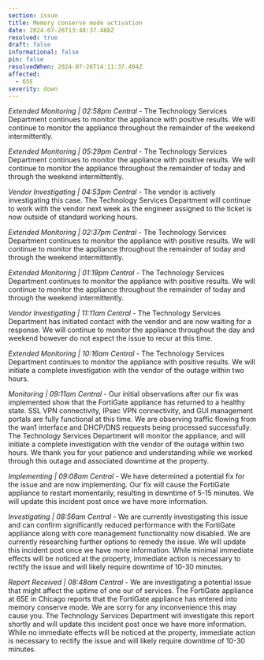 ```yaml
---
section: issue
title: Memory conserve mode activation
date: 2024-07-26T13:48:37.488Z
resolved: true
draft: false
informational: false
pin: false
resolvedWhen: 2024-07-26T14:11:37.494Z
affected:
  - 65E
severity: down
---
```

*Extended Monitoring | 02:58pm Central* - The Technology Services Department continues to monitor the appliance with positive results. We will continue to monitor the appliance throughout the remainder of  the weekend intermittently.

*Extended Monitoring | 05:29pm Central* - The Technology Services Department continues to monitor the appliance with positive results. We will continue to monitor the appliance throughout the remainder of today and through the weekend intermittently.

*Vendor Investigating | 04:53pm Central* - The vendor is actively investigating this case. The Technology Services Department will continue to work with the vendor next week as the engineer assigned to the ticket is now outside of standard working hours.

*Extended Monitoring | 02:37pm Central* - The Technology Services Department continues to monitor the appliance with positive results. We will continue to monitor the appliance throughout the remainder of today and through the weekend intermittently.

*Extended Monitoring | 01:19pm Central* - The Technology Services Department continues to monitor the appliance with positive results. We will continue to monitor the appliance throughout the remainder of today and through the weekend intermittently.

*Vendor Investigating | 11:11am Central* - The Technology Services Department has initiated contact with the vendor and are now waiting for a response. We will continue to monitor the appliance throughout the day and weekend however do not expect the issue to recur at this time.

*Extended Monitoring | 10:16am Central* - The Technology Services Department continues to monitor the appliance with positive results. We will initiate a complete investigation with the vendor of the outage within two hours.

*Monitoring | 09:11am Central* - Our initial observations after our fix was implemented show that the FortiGate appliance has returned to a healthy state. SSL VPN connectivity, IPsec VPN connectivity, and GUI management portals are fully functional at this time. We are observing traffic flowing from the wan1 interface and DHCP/DNS requests being processed successfully. The Technology Services Department will monitor the appliance, and will initiate a complete investigation with the vendor of the outage within two hours. We thank you for your patience and understanding while we worked through this outage and associated downtime at the property.

*Implementing | 09:08am Central* - We have determined a potential fix for the issue and are now implementing. Our fix will cause the FortiGate appliance to restart momentarily, resulting in downtime of 5-15 minutes. We will update this incident post once we have more information.

*Investigating | 08:56am Central* - We are currently investigating this issue and can confirm significantly reduced performance with the FortiGate appliance along with core management functionality now disabled. We are currently researching further options to remedy the issue. We will update this incident post once we have more information. While minimal immediate effects will be noticed at the property, immediate action is necessary to rectify the issue and will likely require downtime of 10-30 minutes.

*Report Received | 08:48am Central* - We are investigating a potential issue that might affect the uptime of one our of services. The FortiGate appliance at 65E in Chicago reports that the FortiGate appliance has entered into memory conserve mode. We are sorry for any inconvenience this may cause you. The Technology Services Department will investigate this report shortly and will update this incident post once we have more information. While no immediate effects will be noticed at the property, immediate action is necessary to rectify the issue and will likely require downtime of 10-30 minutes.